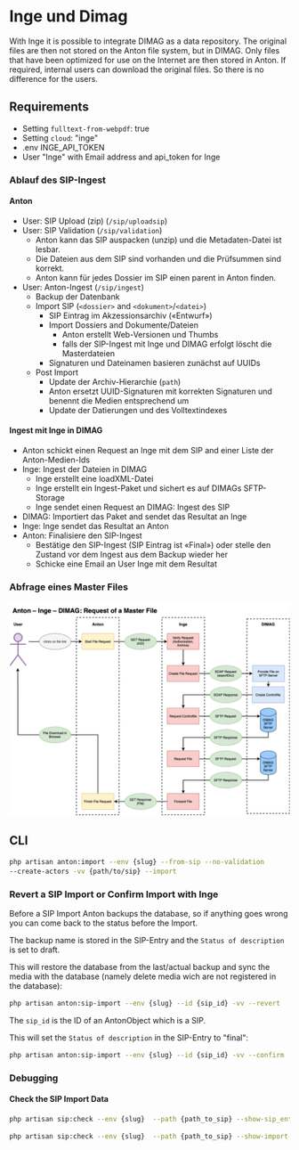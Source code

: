 # Inge und Dimag

With Inge it is possible to integrate DIMAG as a data repository. The original files are then not stored on the Anton file system, but in DIMAG. Only files that have been optimized for use on the Internet are then stored in Anton. If required, internal users can download the original files. So there is no difference for the users.

## Requirements 
- Setting `fulltext-from-webpdf`: true 
- Setting `cloud`: "inge"
- .env INGE_API_TOKEN 
- User "Inge" with Email address and api_token for Inge

### Ablauf des SIP-Ingest

#### Anton
- User: SIP Upload (zip) (`/sip/uploadsip`)
- User: SIP Validation (`/sip/validation`)
    - Anton kann das SIP auspacken (unzip) und die Metadaten-Datei ist lesbar.
    - Die Dateien aus dem SIP sind vorhanden und die Prüfsummen sind korrekt.
    - Anton kann für jedes Dossier im SIP einen parent in Anton finden.
- User: Anton-Ingest (`/sip/ingest`)
    - Backup der Datenbank
    - Import SIP (`<dossier>` and `<dokument>`/`<datei>`)
        - SIP Eintrag im Akzessionsarchiv («Entwurf»)
        - Import Dossiers and Dokumente/Dateien 
            - Anton erstellt Web-Versionen und Thumbs
            - falls der SIP-Ingest mit Inge und DIMAG erfolgt löscht die  Masterdateien
        - Signaturen und Dateinamen basieren zunächst auf UUIDs
    - Post Import
        - Update der Archiv-Hierarchie (`path`)
        - Anton ersetzt UUID-Signaturen mit korrekten Signaturen und benennt die Medien entsprechend um
        - Update der Datierungen und des Volltextindexes

#### Ingest mit Inge in DIMAG
- Anton schickt einen Request an Inge mit dem SIP and einer Liste der Anton-Medien-Ids
- Inge: Ingest der Dateien in DIMAG
    - Inge erstellt eine loadXML-Datei
    - Inge erstellt ein Ingest-Paket und sichert es auf DIMAGs SFTP-Storage
    - Inge sendet einen Request an DIMAG: Ingest des SIP
- DIMAG: Importiert das Paket and sendet das Resultat an Inge 
- Inge: Inge sendet das Resultat an Anton
- Anton: Finalisiere den SIP-Ingest
    - Bestätige den SIP-Ingest (SIP Eintrag ist «Final») oder stelle den Zustand vor dem Ingest aus dem Backup wieder her 
    - Schicke eine Email an User Inge mit dem Resultat 

### Abfrage eines Master Files

![Ablauf Ingest mit Inge und DIMAG](images/Anton-Inge-Abruf.drawio.png)


## CLI 
```bash 
php artisan anton:import --env {slug} --from-sip --no-validation 
--create-actors -vv {path/to/sip} --import
```

### Revert a SIP Import or Confirm Import with Inge

Before a SIP Import Anton backups the database, so if anything goes wrong you can come back to the status before the Import. 

The backup name is stored in the SIP-Entry and the `Status of description` is set to draft.

This will restore the database from the last/actual backup and sync the media with the database (namely delete media wich are not registered in the database):

```bash
php artisan anton:sip-import --env {slug} --id {sip_id} -vv --revert
```

The `sip_id` is the ID of an AntonObject which is a SIP.

This will set the `Status of description` in the SIP-Entry to "final":

```bash
php artisan anton:sip-import --env {slug} --id {sip_id} -vv --confirm
```


### Debugging

#### Check the SIP Import Data

```bash 
php artisan sip:check --env {slug}  --path {path_to_sip} --show-sip_entry
```

```bash 
php artisan sip:check --env {slug}  --path {path_to_sip} --show-import-array
```
